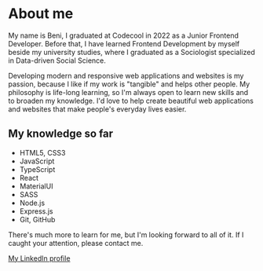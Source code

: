 # About me
My name is Beni, I graduated at Codecool in 2022 as a Junior Frontend Developer. Before that, I have learned Frontend Development by myself beside my university studies, where I graduated as a Sociologist specialized in Data-driven Social Science.

Developing modern and responsive web applications and websites is my passion, because I like if my work is "tangible" and helps other people. My philosophy is life-long learning, so I'm always open to learn new skills and to broaden my knowledge. I'd love to help create beautiful web applications and websites that make people's everyday lives easier.

## My knowledge so far
- HTML5, CSS3
- JavaScript
- TypeScript
- React
- MaterialUI
- SASS
- Node.js
- Express.js
- Git, GitHub

There's much more to learn for me, but I'm looking forward to all of it. If I caught your attention, please contact me.

[My LinkedIn profile](https://www.linkedin.com/in/vucben99/)
